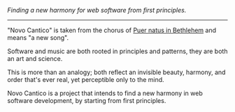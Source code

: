 *Finding a new harmony for web software from first principles.*

---

"Novo Cantico" is taken from the chorus of [Puer natus in Bethlehem](https://www.youtube.com/watch?v=A1k5YTmxIVc&t=2573s) and means "a new song".

Software and music are both rooted in principles and patterns, they are both an art and science.

This is more than an analogy; both reflect an invisible beauty, harmony, and order that's ever real, yet perceptible only to the mind.

Novo Cantico is a project that intends to find a new harmony in web software development, by starting from first principles.
